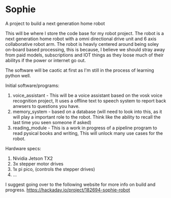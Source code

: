 # Sophie
A project to build a next generation home robot

This will be where I store the code base for my robot project. The robot is a next generation home robot with a omni directional drive unit and 6 axis collaborative robot arm. The robot is heavly centered around being soley on-board based processing, this is because, I believe we should stray away from paid models, subscriptions and IOT things as they loose much of their abilitys if the power or internet go out. 

The software will be caotic at first as I'm still in the process of learning python well. 

Initial software/programs:
1. voice_assistant - This will be a voice assistant based on the vosk voice recognition project, It uses a offline text to speech system to report back anwsers to questions you have. 
2. memory_system - based on a database (will need to look into this, as it will play a important role to the robot. Think like the ability to recall the last time you seen someone if asked) 
3. reading_module - This is a work in progress of a pipeline program to read pysical books and writing, This will unlock many use cases for the robot. 

Hardware specs:
1. Nividia Jetson TX2
2. 3x stepper motor drives
3. 1x pi pico, (controls the stepper drives)
4. ...

I suggest going over to the following website for more info on build and progress. https://hackaday.io/project/182694-sophie-robot
